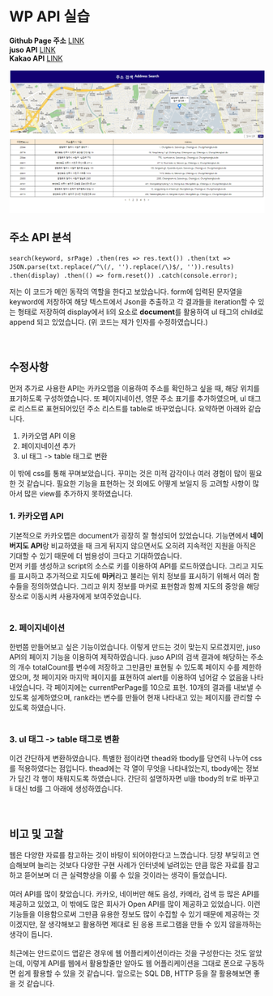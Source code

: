 # WP API 실습

**Github Page 주소** [LINK](https://s-hun.github.io/wp-api)</br>
**juso API** [LINK](https://www.juso.go.kr/)</br>
**Kakao API** [LINK](https://developers.kakao.com/)

<img src="img/test.png" alt="testImg"/>

<br>

## 주소 API 분석

`search(keyword, srPage)
        .then(res => res.text())
        .then(txt => JSON.parse(txt.replace(/^\(/, '').replace(/\)$/, '')).results)
        .then(display)
        .then(() => form.reset())
        .catch(console.error);`

저는 이 코드가 메인 동작의 역할을 한다고 보았습니다.
form에 입력된 문자열을 keyword에 저장하여 해당 텍스트에서 Json을 추출하고 각 결과들을 iteration할 수 있는 형태로 저장하여 display에서 li의 요소로 **document**를 활용하여 ul 태그의 child로 append 되고 있었습니다. (위 코드는 제가 인자를 수정하였습니다.)
<br>
<br>
<br>

## 수정사항

먼저 추가로 사용한 API는 카카오맵을 이용하여 주소를 확인하고 싶을 때, 해당 위치를 표기하도록 구성하였습니다. 또 페이지네이션, 영문 주소 표기를 추가하였으며, ul 태그로 리스트로 표현되어있던 주소 리스트를 table로 바꾸었습니다. 요약하면 아래와 같습니다.

1. 카카오맵 API 이용
2. 페이지네이션 추가
3. ul 태그 -> table 태그로 변환

이 밖에 css를 통해 꾸며보았습니다. 꾸미는 것은 미적 감각이나 여러 경험이 많이 필요한 것 같습니다. 필요한 기능을 표현하는 것 외에도 어떻게 보일지 등 고려할 사항이 많아서 많은 view를 추가하지 못하였습니다.

### **1. 카카오맵 API**

기본적으로 카카오맵은 document가 굉장히 잘 형성되어 있었습니다. 기능면에서 **네이버지도 API**랑 비교하였을 때 크게 뒤지지 않으면서도 오히려 지속적인 지원을 아직은 기대할 수 있기 때문에 더 범용성이 크다고 기대하였습니다.<br>
먼저 키를 생성하고 script의 소스로 키를 이용하여 API를 로드하였습니다. 그리고 지도를 표시하고 추가적으로 지도에 **마커**라고 불리는 위치 정보를 표시하기 위해서 여러 함수들을 정의하였습니다. 그리고 위치 정보를 마커로 표현함과 함께 지도의 중앙을 해당 장소로 이동시켜 사용자에게 보여주었습니다.
<br>
<br>

### **2. 페이지네이션**

한번쯤 만들어보고 싶은 기능이었습니다. 이렇게 만드는 것이 맞는지 모르겠지만, juso API의 페이지 기능을 이용하여 제작하였습니다. juso API의 검색 결과에 해당하는 주소의 개수 totalCount를 변수에 저장하고 그만큼만 표현될 수 있도록 페이지 수를 제한하였으며, 첫 페이지와 마지막 페이지를 표현하여 alert를 이용하여 넘어갈 수 없음을 나타내었습니다. 각 페이지에는 currentPerPage를 10으로 표현. 10개의 결과를 내보낼 수 있도록 설계하였으며, rank라는 변수를 만들어 현재 나타내고 있는 페이지를 관리할 수 있도록 하였습니다.
<br>
<br>

### **3. ul 태그 -> table 태그로 변환**
이건 간단하게 변환하였습니다. 특별한 점이라면 thead와 tbody를 당연히 나누어 css를 적용하였다는 점입니다. thead에는 각 열이 무엇을 나타내었는지, tbody에는 정보가 담긴 각 행이 채워지도록 하였습니다. 간단히 설명하자면 ul을 tbody의 tr로 바꾸고 li 대신 td를 그 아래에 생성하였습니다.
<br>
<br>
<br>

## 비고 및 고찰
웹은 다양한 자료를 참고하는 것이 바탕이 되어야한다고 느꼈습니다. 당장 부딪히고 연습해보며 늘리는 것보다 다양한 구현 사례가 인터넷에 널려있는 만큼 많은 자료를 참고하고 뜯어보며 더 큰 실력향상을 이룰 수 있을 것이라는 생각이 들었습니다. 
<br><br>
여러 API를 많이 찾았습니다. 카카오, 네이버만 해도 음성, 카메라, 검색 등 많은 API를 제공하고 있었고, 이 밖에도 많은 회사가 Open API를 많이 제공하고 있었습니다. 이런 기능들을 이용함으로써 그만큼 유용한 정보도 많이 수집할 수 있기 때문에 제공하는 것이겠지만, 잘 생각해보고 활용하면 제대로 된 응용 프로그램을 만들 수 있지 않을까하는 생각이 듭니다.
<br><br>
최근에는 안드로이드 앱같은 경우에 웹 어플리케이션이라는 것을 구성한다는 것도 알았는데, 이렇게 API를 웹에서 활용할줄만 알아도 웹 어플리케이션을 그대로 폰으로 구동하면 쉽게 활용할 수 있을 것 같습니다. 앞으로는 SQL DB, HTTP 등을 잘 활용해보면 좋을 것 같습니다.